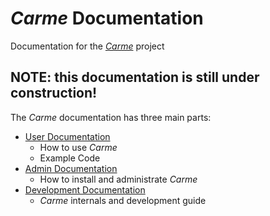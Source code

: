 # *Carme* Documentation
Documentation for the [*Carme*](www.open-carme.org) project
## NOTE: this documentation is still under construction! 

The *Carme* documentation has three main parts:

* [User Documentation](UserDoc/readme.md)
    * How to use *Carme*  
    * Example Code
* [Admin Documentation](AdminDoc/README.md)
    * How to install and administrate *Carme*
* [Development Documentation](DevelDoc/readme.md)
    * *Carme* internals and development guide 

